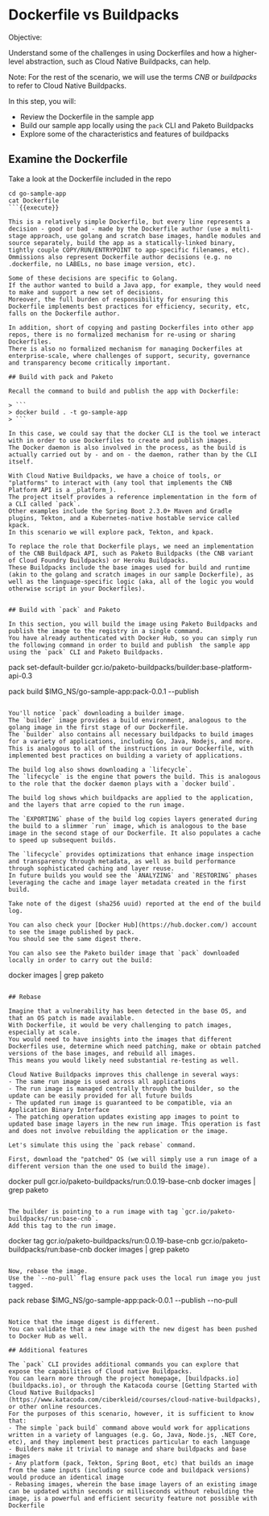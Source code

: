 # Dockerfile vs Buildpacks

Objective:

Understand some of the challenges in using Dockerfiles and how a higher-level abstraction, such as Cloud Native Buildpacks, can help.

Note:
For the rest of the scenario, we will use the terms _CNB_ or _buildpacks_ to refer to Cloud Native Buildpacks.

In this step, you will:
- Review the Dockerfile in the sample app
- Build our sample app locally using the `pack` CLI and Paketo Buildpacks
- Explore some of the characteristics and features of buildpacks

## Examine the Dockerfile

Take a look at the Dockerfile included in the repo

```
cd go-sample-app
cat Dockerfile
```{{execute}}

This is a relatively simple Dockerfile, but every line represents a decision - good or bad - made by the Dockerfile author (use a multi-stage approach, use golang and scratch base images, handle modules and source separately, build the app as a statically-linked binary, tightly couple COPY/RUN/ENTRYPOINT to app-specific filenames, etc).
Ommissions also represent Dockerfile author decisions (e.g. no .dockerfile, no LABELs, no base image version, etc).

Some of these decisions are specific to Golang.
If the author wanted to build a Java app, for example, they would need to make and support a new set of decisions.
Moreover, the full burden of responsibility for ensuring this Dockerfile implements best practices for efficiency, security, etc, falls on the Dockerfile author.

In addition, short of copying and pasting Dockerfiles into other app repos, there is no formalized mechanism for re-using or sharing Dockerfiles.
There is also no formalized mechanism for managing Dockerfiles at enterprise-scale, where challenges of support, security, governance and transparency become critically important.

## Build with pack and Paketo

Recall the command to build and publish the app with Dockerfile:

> ```
> docker build . -t go-sample-app
> ```

In this case, we could say that the docker CLI is the tool we interact with in order to use Dockerfiles to create and publish images.
The Docker daemon is also involved in the process, as the build is actually carried out by - and on - the daemon, rather than by the CLI itself.

With Cloud Native Buildpacks, we have a choice of tools, or "platforms" to interact with (any tool that implements the CNB Platform API is a _platform_).
The project itself provides a reference implementation in the form of a CLI called `pack`.
Other examples include the Spring Boot 2.3.0+ Maven and Gradle plugins, Tekton, and a Kubernetes-native hostable service called kpack.
In this scenario we will explore pack, Tekton, and kpack.

To replace the role that Dockerfile plays, we need an implementation of the CNB Buildpack API, such as Paketo Buildpacks (the CNB variant of Cloud Foundry Buildpacks) or Heroku Buildpacks.
These Buildpacks include the base images used for build and runtime (akin to the golang and scratch images in our sample Dockerfile), as well as the language-specific logic (aka, all of the logic you would otherwise script in your Dockerfiles).


## Build with `pack` and Paketo

In this section, you will build the image using Paketo Buildpacks and publish the image to the registry in a single command. 
You have already authenticated with Docker Hub, so you can simply run the following command in order to build and publish  the sample app using the `pack` CLI and Paketo Buildpacks.

```
pack set-default-builder gcr.io/paketo-buildpacks/builder:base-platform-api-0.3

pack build $IMG_NS/go-sample-app:pack-0.0.1 --publish
```{{execute}}

You'll notice `pack` downloading a builder image.
The `builder` image provides a build environment, analogous to the golang image in the first stage of our Dockerfile. 
The `builder` also contains all necessary buildpacks to build images for a variety of applications, including Go, Java, Nodejs, and more. 
This is analogous to all of the instructions in our Dockerfile, with implemented best practices on building a variety of applications. 

The build log also shows downloading a `lifecycle`. 
The `lifecycle` is the engine that powers the build. This is analogous to the role that the docker daemon plays with a `docker build`.

The build log shows which buildpacks are applied to the application, and the layers that arre copied to the run image.

The `EXPORTING` phase of the build log copies layers generated during the build to a slimmer `run` image, which is analogous to the base image in the second stage of our Dockerfile. It also populates a cache to speed up subsequent builds.

The `lifecycle` provides optimizations that enhance image inspection and transparency through metadata, as well as build performance through sophisticated caching and layer reuse.
In future builds you would see the `ANALYZING` and `RESTORING` phases leveraging the cache and image layer metadata created in the first build.

Take note of the digest (sha256 uuid) reported at the end of the build log.

You can also check your [Docker Hub](https://hub.docker.com/) account to see the image published by pack.
You should see the same digest there.

You can also see the Paketo builder image that `pack` downloaded locally in order to carry out the build:

```
docker images | grep paketo
```{{execute}}

## Rebase

Imagine that a vulnerability has been detected in the base OS, and that an OS patch is made available.
With Dockerfile, it would be very challenging to patch images, especially at scale.
You would need to have insights into the images that different Dockerfiles use, determine which need patching, make or obtain patched versions of the base images, and rebuild all images.
This means you would likely need substantial re-testing as well.

Cloud Native Buildpacks improves this challenge in several ways:
- The same run image is used across all applications
- The run image is managed centrally through the builder, so the update can be easily provided for all future builds
- The updated run image is guaranteed to be compatible, via an Application Binary Interface
- The patching operation updates existing app images to point to updated base image layers in the new run image. This operation is fast and does not involve rebuilding the application or the image.

Let's simulate this using the `pack rebase` command.

First, download the "patched" OS (we will simply use a run image of a different version than the one used to build the image).
```
docker pull gcr.io/paketo-buildpacks/run:0.0.19-base-cnb
docker images | grep paketo
```{{execute}}

The builder is pointing to a run image with tag `gcr.io/paketo-buildpacks/run:base-cnb`. 
Add this tag to the run image.
```
docker tag gcr.io/paketo-buildpacks/run:0.0.19-base-cnb gcr.io/paketo-buildpacks/run:base-cnb
docker images | grep paketo
```{{execute}}

Now, rebase the image.
Use the `--no-pull` flag ensure pack uses the local run image you just tagged.
```
pack rebase $IMG_NS/go-sample-app:pack-0.0.1 --publish --no-pull
```{{execute}}

Notice that the image digest is different.
You can validate that a new image with the new digest has been pushed to Docker Hub as well.

## Additional features

The `pack` CLI provides additional commands you can explore that expose the capabilities of Cloud native Buildpacks.
You can learn more through the project homepage, [buildpacks.io](buildpacks.io), or through the Katacoda course [Getting Started with Cloud Native Buildpacks](https://www.katacoda.com/ciberkleid/courses/cloud-native-buildpacks), or other online resources.
For the purposes of this scenario, however, it is sufficient to know that:
- The simple `pack build` command above would work for applications written in a variety of languages (e.g. Go, Java, Node.js, .NET Core, etc), and they implement best practices particular to each language
- Builders make it trivial to manage and share buildpacks and base images
- Any platform (pack, Tekton, Spring Boot, etc) that builds an image from the same inputs (including source code and buildpack versions) would produce an identical image
- Rebasing images, wherein the base image layers of an existing image can be updated within seconds or milliseconds without rebuilding the image, is a powerful and efficient security feature not possible with Dockerfile
